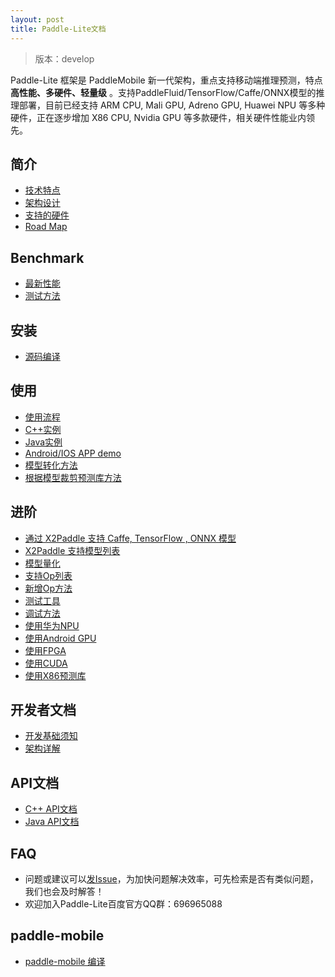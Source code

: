 ```yaml
---
layout: post
title: Paddle-Lite文档
---
```


> 版本：develop

Paddle-Lite 框架是 PaddleMobile 新一代架构，重点支持移动端推理预测，特点**高性能、多硬件、轻量级** 。支持PaddleFluid/TensorFlow/Caffe/ONNX模型的推理部署，目前已经支持 ARM CPU, Mali GPU, Adreno GPU, Huawei NPU 等多种硬件，正在逐步增加 X86 CPU, Nvidia GPU 等多款硬件，相关硬件性能业内领先。

## 简介

- [技术特点]({{site.baseurl}}/v2.0.0/tech_highlights)
- [架构设计]({{site.baseurl}}/v2.0.0/architecture)
- [支持的硬件]({{site.baseurl}}/v2.0.0/support_hardware)
- [Road Map]({{site.baseurl}}/v2.0.0/roadmap)

## Benchmark

- [最新性能]({{site.baseurl}}/v2.0.0/benchmark)
- [测试方法]({{site.baseurl}}/v2.0.0/benchmark_tools)

## 安装

- [源码编译]({{site.baseurl}}/v2.0.0/source_compile)

## 使用

- [使用流程]({{site.baseurl}}/v2.0.0/tutorial)
- [C++实例]({{site.baseurl}}/v2.0.0/cpp_demo)
- [Java实例]({{site.baseurl}}/v2.0.0/java_demo)
- [Android/IOS APP demo](https://github.com/PaddlePaddle/Paddle-Lite-Demo)
- [模型转化方法]({{site.baseurl}}/v2.0.0/model_optimize_tool)
- [根据模型裁剪预测库方法]({{site.baseurl}}/v2.0.0/library_tailoring)

## 进阶

- [通过 X2Paddle 支持 Caffe, TensorFlow , ONNX 模型]({{site.baseurl}}/v2.0.0/x2paddle)
- [X2Paddle 支持模型列表]({{site.baseurl}}/v2.0.0/x2paddle_models_doc)
- [模型量化]({{site.baseurl}}/v2.0.0/model_quantization)
- [支持Op列表]({{site.baseurl}}/v2.0.0/support_operation_list)
- [新增Op方法]({{site.baseurl}}/v2.0.0/add_new_operation)
- [测试工具]({{site.baseurl}}/v2.0.0/debug_tools)
- [调试方法]({{site.baseurl}}/v2.0.0/debug_tools)
- [使用华为NPU]({{site.baseurl}}/v2.0.0/npu)
- [使用Android GPU]({{site.baseurl}}/v2.0.0/opencl)
- [使用FPGA]({{site.baseurl}}/v2.0.0/fpga)
- [使用CUDA]({{site.baseurl}}/v2.0.0/cuda)
- [使用X86预测库]({{site.baseurl}}/v2.0.0/x86)

## 开发者文档

- [开发基础须知]({{site.baseurl}}/v2.0.0/for-developer)
- [架构详解]({{site.baseurl}}/v2.0.0/architecture-intro)

## API文档

- [C++ API文档]({{site.baseurl}}/v2.0.0/cxx_api_doc)
- [Java API文档]({{site.baseurl}}/v2.0.0/java_api_doc)

## FAQ

- 问题或建议可以[发Issue](https://github.com/PaddlePaddle/Paddle-Lite/issues)，为加快问题解决效率，可先检索是否有类似问题，我们也会及时解答！
- 欢迎加入Paddle-Lite百度官方QQ群：696965088

## paddle-mobile

- [paddle-mobile 编译]({{site.baseurl}}/v2.0.0/mobile)
